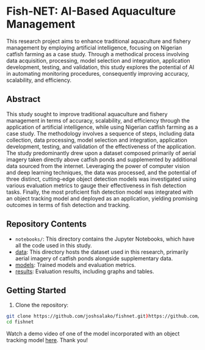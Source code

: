 # Fish-NET: AI-Based Aquaculture Management

This research project aims to enhance traditional aquaculture and fishery management by employing artificial intelligence, focusing on Nigerian catfish farming as a case study. Through a methodical process involving data acquisition, processing, model selection and integration, application development, testing, and validation, this study explores the potential of AI in automating monitoring procedures, consequently improving accuracy, scalability, and efficiency.

## Abstract

This study sought to improve traditional aquaculture and fishery management in terms of accuracy, scalability, and efficiency through the application of artificial intelligence, while using Nigerian catfish farming as a case study. The methodology involves a sequence of steps, including data collection, data processing, model selection and integration, application development, testing, and validation of the effectiveness of the application. The study predominantly drew upon a dataset composed primarily of aerial imagery taken directly above catfish ponds and supplemented by additional data sourced from the internet. Leveraging the power of computer vision and deep learning techniques, the data was processed, and the potential of three distinct, cutting-edge object detection models was investigated using various evaluation metrics to gauge their effectiveness in fish detection tasks. Finally, the most proficient fish detection model was integrated with an object tracking model and deployed as an application, yielding promising outcomes in terms of fish detection and tracking.

## Repository Contents

- `notebooks/`: This directory contains the Jupyter Notebooks, which have all the code used in this study.
- [data](https://drive.google.com/drive/folders/15rnBsJ-ZNjdLJgDZRAdKNY5mYqAbU4DO?usp=drive_link): This directory hosts the dataset used in this research, primarily aerial imagery of catfish ponds alongside supplementary data.
- [models](https://drive.google.com/drive/folders/1AIwFuhu7LJp-uOL-P1FbFr3OhJKmH70a?usp=drive_link): Trained models and evaluation metrics.
- [results](https://drive.google.com/drive/folders/1BeAnvHWphdy6UesOlhVIyHht8dMuWlLi?usp=drive_link): Evaluation results, including graphs and tables.

## Getting Started

1. Clone the repository:
```bash
git clone https://github.com/joshsalako/fishnet.git)https://github.com/joshsalako/fishnet.git
cd fishnet
```
Watch a demo video of one of the model incorporated with an object tracking model [here](https://youtu.be/2S-mt2zcutE).
Thank you!
